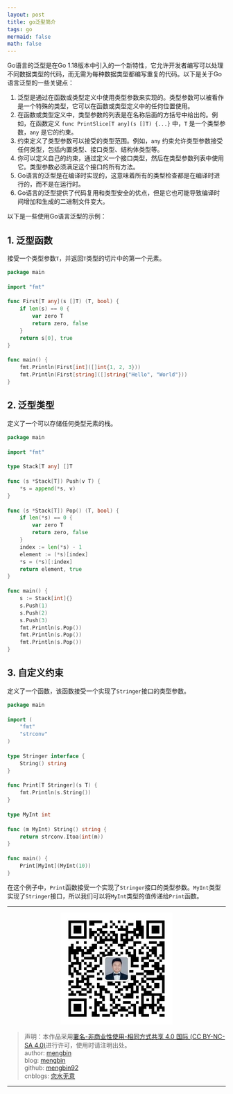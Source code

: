 ```yaml
---
layout: post
title: go泛型简介
tags: go
mermaid: false
math: false
---  
```



Go语言的泛型是在Go 1.18版本中引入的一个新特性，它允许开发者编写可以处理不同数据类型的代码，而无需为每种数据类型都编写重复的代码。以下是关于Go语言泛型的一些关键点：  

1. 泛型是通过在函数或类型定义中使用类型参数来实现的。类型参数可以被看作是一个特殊的类型，它可以在函数或类型定义中的任何位置使用。
2. 在函数或类型定义中，类型参数的列表是在名称后面的方括号中给出的。例如，在函数定义 `func PrintSlice[T any](s []T) {...}` 中，`T` 是一个类型参数，`any` 是它的约束。
3. 约束定义了类型参数可以接受的类型范围。例如，`any` 约束允许类型参数接受任何类型，包括内置类型、接口类型、结构体类型等。
4. 你可以定义自己的约束，通过定义一个接口类型，然后在类型参数列表中使用它。类型参数必须满足这个接口的所有方法。
5. Go语言的泛型是在编译时实现的，这意味着所有的类型检查都是在编译时进行的，而不是在运行时。
6. Go语言的泛型提供了代码复用和类型安全的优点，但是它也可能导致编译时间增加和生成的二进制文件变大。  

以下是一些使用Go语言泛型的示例：

## 1. 泛型函数

接受一个类型参数`T`，并返回`T`类型的切片中的第一个元素。

```go
package main

import "fmt"

func First[T any](s []T) (T, bool) {
    if len(s) == 0 {
        var zero T
        return zero, false
    }
    return s[0], true
}

func main() {
    fmt.Println(First[int]([]int{1, 2, 3}))
    fmt.Println(First[string]([]string{"Hello", "World"}))
}
```

## 2. 泛型类型

定义了一个可以存储任何类型元素的栈。

```go
package main

import "fmt"

type Stack[T any] []T

func (s *Stack[T]) Push(v T) {
    *s = append(*s, v)
}

func (s *Stack[T]) Pop() (T, bool) {
    if len(*s) == 0 {
        var zero T
        return zero, false
    }
    index := len(*s) - 1
    element := (*s)[index]
    *s = (*s)[:index]
    return element, true
}

func main() {
    s := Stack[int]{}
    s.Push(1)
    s.Push(2)
    s.Push(3)
    fmt.Println(s.Pop())
    fmt.Println(s.Pop())
    fmt.Println(s.Pop())
}
```

## 3. 自定义约束

定义了一个函数，该函数接受一个实现了`Stringer`接口的类型参数。

```go
package main

import (
    "fmt"
    "strconv"
)

type Stringer interface {
    String() string
}

func Print[T Stringer](s T) {
    fmt.Println(s.String())
}

type MyInt int

func (m MyInt) String() string {
    return strconv.Itoa(int(m))
}

func main() {
    Print[MyInt](MyInt(10))
}
```

在这个例子中，`Print`函数接受一个实现了`Stringer`接口的类型参数。`MyInt`类型实现了`Stringer`接口，所以我们可以将`MyInt`类型的值传递给`Print`函数。

---

<div align="center">
  <img src="../img/qrcode_wechat.jpg" alt="孟斯特">
</div>

> 声明：本作品采用[署名-非商业性使用-相同方式共享 4.0 国际 (CC BY-NC-SA 4.0)](https://creativecommons.org/licenses/by-nc-sa/4.0/deed.zh)进行许可，使用时请注明出处。  
> author: [mengbin](mengbin1992@outlook.com)  
> blog: [mengbin](https://mengbin.top)  
> github: [mengbin92](https://mengbin92.github.io/)  
> cnblogs: [恋水无意](https://www.cnblogs.com/lianshuiwuyi/)  

---
